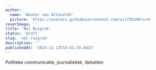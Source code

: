 ```yaml
---
author:
  name: 'Wouter van Atteveldt'
  picture: 'https://avatars.githubusercontent.com/u/1736240?v=4'
coverImage: ''
title: 'Nel Ruigrok'
status: 'draft'
slug: 'nel-ruigrok'
description: ''
publishedAt: '2023-11-13T14:51:33.642Z'
---
```


Politieke communicatie, journalistiek, debatten

